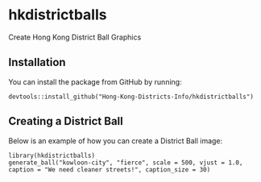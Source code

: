 # hkdistrictballs
Create Hong Kong District Ball Graphics

## Installation

You can install the package from GitHub by running:

```
devtools::install_github("Hong-Kong-Districts-Info/hkdistrictballs")
```

## Creating a District Ball

Below is an example of how you can create a District Ball image:
```
library(hkdistrictballs)
generate_ball("kowloon-city", "fierce", scale = 500, vjust = 1.0, caption = "We need cleaner streets!", caption_size = 30)
```
